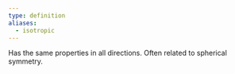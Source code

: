 ```yaml
---
type: definition
aliases:
  - isotropic
---
```

Has the same properties in all directions. Often related to spherical symmetry.